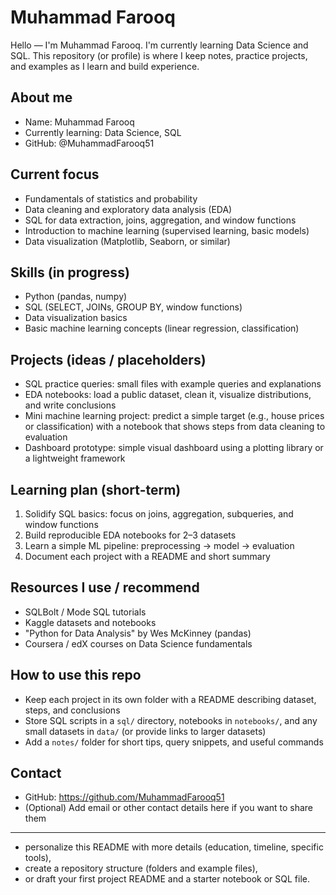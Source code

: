 # Muhammad Farooq

Hello — I'm Muhammad Farooq. I'm currently learning Data Science and SQL. This repository (or profile) is where I keep notes, practice projects, and examples as I learn and build experience.

## About me
- Name: Muhammad Farooq
- Currently learning: Data Science, SQL
- GitHub: @MuhammadFarooq51

## Current focus
- Fundamentals of statistics and probability
- Data cleaning and exploratory data analysis (EDA)
- SQL for data extraction, joins, aggregation, and window functions
- Introduction to machine learning (supervised learning, basic models)
- Data visualization (Matplotlib, Seaborn, or similar)

## Skills (in progress)
- Python (pandas, numpy)
- SQL (SELECT, JOINs, GROUP BY, window functions)
- Data visualization basics
- Basic machine learning concepts (linear regression, classification)

## Projects (ideas / placeholders)
- SQL practice queries: small files with example queries and explanations
- EDA notebooks: load a public dataset, clean it, visualize distributions, and write conclusions
- Mini machine learning project: predict a simple target (e.g., house prices or classification) with a notebook that shows steps from data cleaning to evaluation
- Dashboard prototype: simple visual dashboard using a plotting library or a lightweight framework

## Learning plan (short-term)
1. Solidify SQL basics: focus on joins, aggregation, subqueries, and window functions  
2. Build reproducible EDA notebooks for 2–3 datasets  
3. Learn a simple ML pipeline: preprocessing → model → evaluation  
4. Document each project with a README and short summary

## Resources I use / recommend
- SQLBolt / Mode SQL tutorials
- Kaggle datasets and notebooks
- "Python for Data Analysis" by Wes McKinney (pandas)
- Coursera / edX courses on Data Science fundamentals

## How to use this repo
- Keep each project in its own folder with a README describing dataset, steps, and conclusions
- Store SQL scripts in a `sql/` directory, notebooks in `notebooks/`, and any small datasets in `data/` (or provide links to larger datasets)
- Add a `notes/` folder for short tips, query snippets, and useful commands

## Contact
- GitHub: https://github.com/MuhammadFarooq51
- (Optional) Add email or other contact details here if you want to share them

---

- personalize this README with more details (education, timeline, specific tools),
- create a repository structure (folders and example files),
- or draft your first project README and a starter notebook or SQL file.
